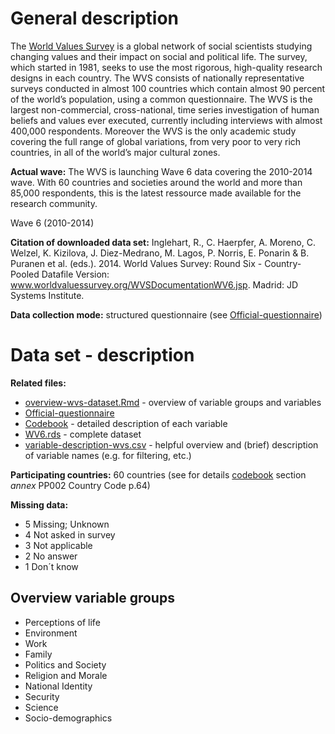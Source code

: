 # General description

The [World Values Survey](www.worldvaluessurvey.org) is a global network of social scientists studying changing values and their impact on social and political life. The survey, which started in 1981, seeks to use the most rigorous, high-quality research designs in each country. The WVS consists of nationally representative surveys conducted in almost 100 countries which contain almost 90 percent of the world’s population, using a common questionnaire. The WVS is the largest non-commercial, cross-national, time series investigation of human beliefs and values ever executed, currently including interviews with almost 400,000 respondents. Moreover the WVS is the only academic study covering the full range of global variations, from very poor to very rich countries, in all of the world’s major cultural zones.

**Actual wave:** 
The WVS is launching Wave 6 data covering the 2010-2014 wave. With 60 countries and societies around the world and more than 85,000 respondents, this is the latest ressource made available for the research community.

Wave 6 (2010-2014)

**Citation of downloaded data set:** 
Inglehart, R., C. Haerpfer, A. Moreno, C. Welzel, K. Kizilova, J. Diez-Medrano, M. Lagos, P. Norris, E. Ponarin & B. Puranen et al. (eds.). 2014. World Values Survey: Round Six - Country-Pooled Datafile Version: www.worldvaluessurvey.org/WVSDocumentationWV6.jsp. Madrid: JD Systems Institute. 

**Data collection mode:**
structured questionnaire (see [Official-questionnaire](../4_WV6_Official_Questionnaire.pdf))

# Data set - description

**Related files:**

- [overview-wvs-dataset.Rmd](../2_overview-wvs-dataset.Rmd) - overview of variable groups and variables
- [Official-questionnaire](../4_WV6_Official_Questionnaire.pdf) 
- [Codebook](3_WV6_Codebook.pdf) - detailed description of each variable
- [WV6.rds](../5_WV6.rds) - complete dataset
- [variable-description-wvs.csv](../6_variable-description-wvs.csv) - helpful overview and (brief) description of variable names (e.g. for filtering, etc.)

**Participating countries:** 
60 countries (see for details [codebook](../3_WV6_Codebook.pdf) section *annex* PP002 Country Code p.64)

**Missing data:**

- 5 Missing; Unknown
- 4 Not asked in survey
- 3 Not applicable
- 2 No answer
- 1 Don´t know

## Overview variable groups

- Perceptions of life
- Environment
- Work 
- Family
- Politics and Society
- Religion and Morale
- National Identity
- Security
- Science
- Socio-demographics

